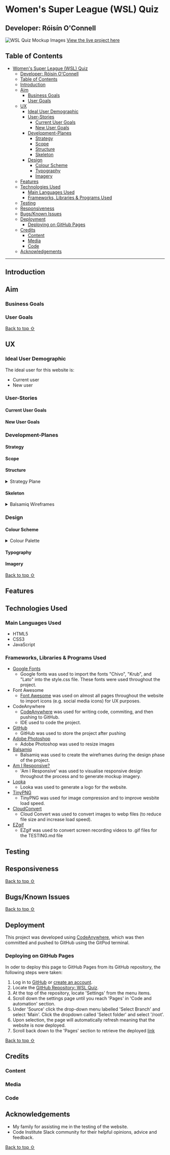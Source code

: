 # Women's Super League (WSL) Quiz

## Developer: Róisín O'Connell 

![WSL Quiz Mockup Images](assets/readme-files/wsl-quiz-mockup.png)
[View the live project here](https://roc-11.github.io/wsl-quiz/)

## Table of Contents

- [Women's Super League (WSL) Quiz](#womens-super-league-wsl-quiz)
  - [Developer: Róisín O'Connell](#developer-róisín-oconnell)
  - [Table of Contents](#table-of-contents)
  - [Introduction](#introduction)
  - [Aim](#aim)
    - [Business Goals](#business-goals)
    - [User Goals](#user-goals)
  - [UX](#ux)
    - [Ideal User Demographic](#ideal-user-demographic)
    - [User-Stories](#user-stories)
      - [Current User Goals](#current-user-goals)
      - [New User Goals](#new-user-goals)
    - [Development-Planes](#development-planes)
      - [Strategy](#strategy)
      - [Scope](#scope)
      - [Structure](#structure)
      - [Skeleton](#skeleton)
    - [Design](#design)
      - [Colour Scheme](#colour-scheme)
      - [Typography](#typography)
      - [Imagery](#imagery)
  - [Features](#features)
  - [Technologies Used](#technologies-used)
    - [Main Languages Used](#main-languages-used)
    - [Frameworks, Libraries \& Programs Used](#frameworks-libraries--programs-used)
  - [Testing](#testing)
  - [Responsiveness](#responsiveness)
  - [Bugs/Known Issues](#bugsknown-issues)
  - [Deployment](#deployment)
    - [Deploying on GitHub Pages](#deploying-on-github-pages)
  - [Credits](#credits)
    - [Content](#content)
    - [Media](#media)
    - [Code](#code)
  - [Acknowledgements](#acknowledgements)

***

## Introduction

## Aim

### Business Goals

### User Goals

[Back to top ⇧](#womens-super-league-wsl-quiz)

## UX

### Ideal User Demographic

The ideal user for this website is:

* Current user
* New user

### User-Stories

#### Current User Goals

#### New User Goals

### Development-Planes

#### Strategy

#### Scope

#### Structure

<details>
<summary>Strategy Plane</summary>

![Strategy Table](assets/readme-files/sitemap.png)

</details>

#### Skeleton

<details>
<summary>Balsamiq Wireframes</summary>

![Site Wireframes](assets/readme-files/wireframe-all-pages.png)

</details>

### Design

#### Colour Scheme

<details>
<summary>Colour Palette</summary>

![Colour Palette](assets/readme-files/colour-palette.png)

</details>

#### Typography

#### Imagery

[Back to top ⇧](#womens-super-league-wsl-quiz)

## Features

## Technologies Used

### Main Languages Used

* HTML5
* CSS3
* JavaScript

### Frameworks, Libraries & Programs Used

* [Google Fonts](https://fonts.google.com/)
  * Google fonts was used to import the fonts "Chivo", "Krub", and "Lato" into the style.css file. These fonts were used throughout the project.
* Font Awesome
  * [Font Awesome](https://fontawesome.com/) was used on almost all pages throughout the website to import icons (e.g. social media icons) for UX purposes.
* CodeAnywhere
  * [CodeAnywhere](https://codeanywhere.com/signin) was used for writing code, commiting, and then pushing to GitHub.
  * IDE used to code the project.
* [GitHub](https://github.com/)
  * GitHub was used to store the project after pushing
* [Adobe Photoshop](https://www.adobe.com/ie/ "link to the adobe homepage")
  * Adobe Photoshop was used to resize images
* [Balsamiq](https://balsamiq.com/)
  * Balsamiq was used to create the wireframes during the design phase of the project.
* [Am I Responsive?](https://ui.dev/amiresponsive)
  * 'Am I Responsive' was used to visualise responsive design throughout the process and to generate mockup imagery.
* [Looka](https://looka.com/)
  * Looka was used to generate a logo for the website.
* [TinyPNG](https://tinypng.com/)
  * TinyPNG was used for image compression and to improve wesbite load speed.
* [CloudConvert](https://cloudconvert.com/webp-converter)
  * Cloud Convert was used to convert images to webp files (to reduce file size and increase load speed).
* [EZgif](https://ezgif.com)
  * EZgif was used to convert screen recording videos to .gif files for the TESTING.md file

## Testing

## Responsiveness

[Back to top ⇧](#womens-super-league-wsl-quiz)

## Bugs/Known Issues

[Back to top ⇧](#womens-super-league-wsl-quiz)

## Deployment

This project was developed using [CodeAnywhere](https://codeanywhere.com/ "Link to CodeAnywhere site"), which was then committed and pushed to GitHub using the GitPod terminal.

### Deploying on GitHub Pages

In oder to deploy this page to GitHub Pages from its GitHub repository, the following steps were taken:

1. Log in to [GitHub](https://github.com/login "Link to GitHub login page") or [create an account](https://github.com/join "Link to GitHub create account page").
2. Locate the [GitHub Repository: WSL Quiz](https://roc-11.github.io/wsl-quiz/ "Link to GitHub Repo").
3. At the top of the repository, locate 'Settings' from the menu items.
4. Scroll down the settings page until you reach 'Pages' in 'Code and
automation' section.
1. Under 'Source' click the drop-down menu labelled 'Select Branch' and select 'Main'. Click the dropdown called 'Select folder' and select '/root'.
2. Upon selection, the page will automatically refresh meaning that the website is now deployed.
3. Scroll back down to the 'Pages' section to retrieve the deployed [link](https://roc-11.github.io/wsl-quiz/)

[Back to top ⇧](#womens-super-league-wsl-quiz)

## Credits

### Content

### Media

### Code

## Acknowledgements

* My family for assisting me in the testing of the website.
* Code Institute Slack community for their helpful opinions, advice and feedback.

[Back to top ⇧](#womens-super-league-wsl-quiz)
